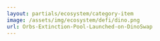 ```yaml
---
layout: partials/ecosystem/category-item
image: /assets/img/ecosystem/defi/dino.png
url: Orbs-Extinction-Pool-Launched-on-DinoSwap
---
```

